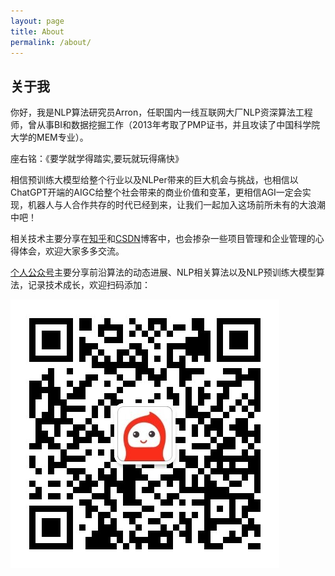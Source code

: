 ```yaml
---
layout: page
title: About
permalink: /about/
---
```


## 关于我
你好，我是NLP算法研究员Arron，任职国内一线互联网大厂NLP资深算法工程师，曾从事BI和数据挖掘工作（2013年考取了PMP证书，并且攻读了中国科学院大学的MEM专业）。

座右铭：《要学就学得踏实,要玩就玩得痛快》

相信预训练大模型给整个行业以及NLPer带来的巨大机会与挑战，也相信以ChatGPT开端的AIGC给整个社会带来的商业价值和变革，更相信AGI一定会实现，机器人与人合作共存的时代已经到来，让我们一起加入这场前所未有的大浪潮中吧！

相关技术主要分享在[知乎](https://www.zhihu.com/people/he-zhi-dong-87)和[CSDN](https://blog.csdn.net/wshzd)博客中，也会掺杂一些项目管理和企业管理的心得体会，欢迎大家多多交流。

[个人公众号](https://mp.weixin.qq.com/cgi-bin/home?t=home/index&lang=zh_CN&token=402177096)主要分享前沿算法的动态进展、NLP相关算法以及NLP预训练大模型算法，记录技术成长，欢迎扫码添加：

![公众号二维码](assets/img/ArronAI.jpg)
